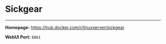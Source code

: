 # Sickgear

---

**Homepage:** https://hub.docker.com/r/linuxserver/sickgear

**WebUI Port:** `8081`